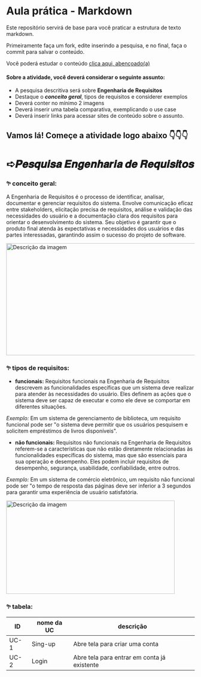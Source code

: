 
# Aula prática - Markdown

Este repositório servirá de base para você praticar a estrutura de texto markdown. 

Primeiramente faça um fork, edite inserindo a pesquisa, e no final, faça o commit para salvar o conteúdo.

Você poderá estudar o conteúdo [clica aqui, abençoado(a)](https://docs.pipz.com/central-de-ajuda/learning-center/guia-basico-de-markdown#open)

#### Sobre a atividade, você deverá considerar o seguinte assunto:

- A pesquisa descritiva será sobre **Engenharia de Requisitos**
- Destaque o **_conceito geral_**, tipos de requisitos e considerer exemplos
- Deverá conter no mínimo 2 imagens
- Deverá inserir uma tabela comparativa, exemplicando o use case
- Deverá inserir links para acessar sites de conteúdo sobre o assunto.



## Vamos lá! Começe a atividade logo abaixo 👇👇👇

# ➪𝑷𝒆𝒔𝒒𝒖𝒊𝒔𝒂 𝑬𝒏𝒈𝒆𝒏𝒉𝒂𝒓𝒊𝒂 𝒅𝒆 𝑹𝒆𝒒𝒖𝒊𝒔𝒊𝒕𝒐𝒔

### **𖧧 conceito geral:**

A Engenharia de Requisitos é o processo de identificar, analisar, documentar e gerenciar requisitos do sistema. Envolve comunicação eficaz entre stakeholders, elicitação precisa de requisitos, análise e validação das necessidades do usuário e a documentação clara dos requisitos para orientar o desenvolvimento do sistema. Seu objetivo é garantir que o produto final atenda às expectativas e necessidades dos usuários e das partes interessadas, garantindo assim o sucesso do projeto de software.

<img src="https://media.licdn.com/dms/image/C4E12AQGlzSEPrU50CQ/article-cover_image-shrink_600_2000/0/1551305054847?e=2147483647&v=beta&t=auBcHK1z4gChogZ2_VqXevcfMlpc2HZdP1qubQ9UDm4" alt="Descrição da imagem" width="700" height="300">


### **𖧧 tipos de requisitos:**

* **funcionais:**
Requisitos funcionais na Engenharia de Requisitos descrevem as funcionalidades específicas que um sistema deve realizar para atender às necessidades do usuário. Eles definem as ações que o sistema deve ser capaz de executar e como ele deve se comportar em diferentes situações.

_Exemplo:_ Em um sistema de gerenciamento de biblioteca, um requisito funcional pode ser "o sistema deve permitir que os usuários pesquisem e solicitem empréstimos de livros disponíveis".
* **não funcionais:**
Requisitos não funcionais na Engenharia de Requisitos referem-se a características que não estão diretamente relacionadas às funcionalidades específicas do sistema, mas que são essenciais para sua operação e desempenho. Eles podem incluir requisitos de desempenho, segurança, usabilidade, confiabilidade, entre outros.

_Exemplo:_ Em um sistema de comércio eletrônico, um requisito não funcional pode ser "o tempo de resposta das páginas deve ser inferior a 3 segundos para garantir uma experiência de usuário satisfatória.


<img src="https://media.licdn.com/dms/image/D4D12AQF97iJz07ArCw/article-cover_image-shrink_720_1280/0/1695411318169?e=2147483647&v=beta&t=6J4c5hJkdZnhozG1Zwg_CJeJp5TUYxRBrC9Hd_L9yGY" alt="Descrição da imagem" width="450" height="250">

### **𖧧 tabela:**

| ID   | nome da UC | descrição                                   |
|------|------------|---------------------------------------------|
| UC-1 | Sing-up    | Abre tela para criar uma conta              |  
| UC-2 | Login      | Abre tela para entrar em conta já existente |  





